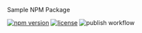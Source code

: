 Sample NPM Package

 [![npm version](https://badge.fury.io/js/rahuldhole-sample-npm-package.svg)](https://badge.fury.io/js/rahuldhole-sample-npm-package) [![license](https://img.shields.io/npm/l/rahuldhole-sample-npm-package.svg)](https://github.com/Softysolutions/sample-npm-package/blob/main/LICENSE)
 ![publish workflow](https://github.com/Softysolutions/sample-npm-package/actions/workflows/publish.yml/badge.svg)
